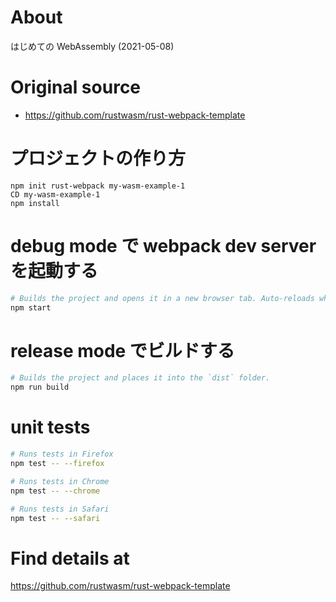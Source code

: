 # About

はじめての WebAssembly (2021-05-08)

# Original source

* https://github.com/rustwasm/rust-webpack-template

# プロジェクトの作り方

```CMD
npm init rust-webpack my-wasm-example-1
CD my-wasm-example-1
npm install
```

# debug mode で webpack dev server を起動する

```sh
# Builds the project and opens it in a new browser tab. Auto-reloads when the project changes.
npm start
```

# release mode でビルドする

```sh
# Builds the project and places it into the `dist` folder.
npm run build
```

# unit tests

```sh
# Runs tests in Firefox
npm test -- --firefox

# Runs tests in Chrome
npm test -- --chrome

# Runs tests in Safari
npm test -- --safari
```

# Find details at

https://github.com/rustwasm/rust-webpack-template
